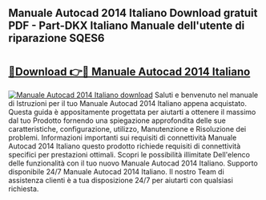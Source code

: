 ## Manuale Autocad 2014 Italiano Download gratuit PDF - Part-DKX Italiano Manuale dell'utente di riparazione SQES6

# <h2><a href="http://dfg59d2.blite.top/?on=Manuale+Autocad+2014+Italiano">🔗Download 👉🔴 Manuale Autocad 2014 Italiano</a></h2>

[![Manuale Autocad 2014 Italiano download](https://i.imgur.com/lujVjoI.png)](http://dfg59d2.blite.top/?on=Manuale+Autocad+2014+Italiano)
Saluti e benvenuto nel manuale di Istruzioni per il tuo Manuale Autocad 2014 Italiano appena acquistato. Questa guida è appositamente progettata per aiutarti a ottenere il massimo dal tuo Prodotto fornendo una spiegazione approfondita delle sue caratteristiche, configurazione, utilizzo, Manutenzione e Risoluzione dei problemi. Informazioni importanti sui requisiti di connettività Manuale Autocad 2014 Italiano questo prodotto richiede requisiti di connettività specifici per prestazioni ottimali. Scopri le possibilità illimitate Dell'elenco delle funzionalità con il tuo nuovo Manuale Autocad 2014 Italiano. Supporto disponibile 24/7 Manuale Autocad 2014 Italiano. Il nostro Team di assistenza clienti è a tua disposizione 24/7 per aiutarti con qualsiasi richiesta.
